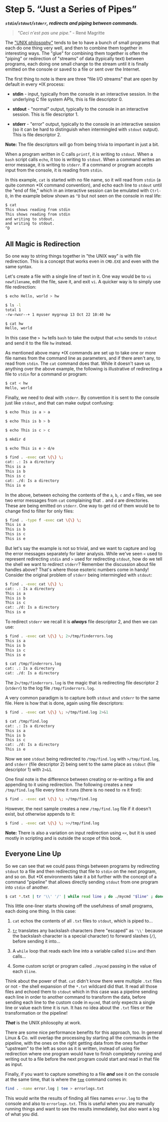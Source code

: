 # Step 5. “Just a Series of Pipes”

***`stdin`/`stdout`/`stderr`, redirects and piping between commands.***

> *"Ceci n'est pas une pipe."* - René Magritte

The ["UNIX philosophy"](https://en.wikipedia.org/wiki/Unix_philosophy)
tends to be to have a bunch of small programs that each do one thing very
well, and then to combine them together in interesting ways. The "glue"
for combining them together is often the "piping" or redirection of
"streams" of data (typically text) between programs, each doing one small
change to the stream until it is finally emitted on the console or saved
to a file or sent over the Internet.

The first thing to note is there are three "file I/O streams" that are open
by default in every *IX process:

* **stdin** - input, typically from the console in an interactive session.
In the underlying C file system APIs, this is file descriptor 0.

* **stdout** - "normal" output, typically to the console in an interactive
session. This is file descriptor 1.

* **stderr** - "error" output, typically to the console in an interactive
session (so it can be hard to distinguish when intermingled with `stdout`
output). This is file descriptor 2.

**Note:** The file descriptors will go from being trivia to important in
just a bit.

When a program written in C calls `printf`, it is writing to `stdout`. When
a `bash` script calls `echo`, it too is writing to `stdout`. When a command
writes an error message, it is writing to `stderr`. If a command or program
accepts input from the console, it is reading from `stdin`.

In this example, `cat` is started with no file name, so it will read from
`stdin` (a quite common *IX command convention), and echo each line to
`stdout` until the "end of file," which in an interactive session can be
emulated with `Ctrl-D`, in the example below shown as `^D` but not seen on
the console in real life:

```bash
$ cat
This shows reading from stdin
This shows reading from stdin
and writing to stdout.
and writing to stdout.
^D
```

## All Magic is Redirection

So one way to string things together in "the UNIX way" is with file
redirection. This is a concept that works even in `CMD.EXE` and even with
the same syntax.

Let's create a file with a single line of text in it. One way would be to
`vi newfilename`, edit the file, save it, and exit `vi`. A quicker way is
to simply use file redirection:

```bash
$ echo Hello, world > hw

$ ls -l
total 1
-rw-rwxr--+ 1 myuser mygroup 13 Oct 22 10:40 hw

$ cat hw
Hello, world
```

In this case the `> hw` tells `bash` to take the output that `echo` sends
to `stdout` and send it to the file `hw` instead.

As mentioned above many *IX commands are set up to take one or more file
names from the command line as parameters, and if there aren't any, to
read from `stdin`. The `cat` command does that. While it doesn't save us
anything over the above example, the following is illustrative of
redirecting a file to `stdin` for a command or program:

```bash
$ cat < hw
Hello, world
```

Finally, we need to deal with `stderr`. By convention it is sent to the
console just like `stdout`, and that can make output confusing:

```bash
$ echo This is a > a

$ echo This is b > b

$ echo This is c > c

$ mkdir d

$ echo This is e > d/e

$ find . -exec cat \{\} \;
cat: .: Is a directory
This is a
This is b
This is c
cat: ./d: Is a directory
This is e
```

In the above, between echoing the contents of the `a`, `b`, `c` and `e`
files, we see two error messages from `cat` complaining that `.` and `d`
are directories. These are being emitted on `stderr`. One way to get rid of
them would be to change find to filter for only files:

```bash
$ find . -type f -exec cat \{\} \;
This is a
This is b
This is c
This is e
```

But let's say the example is not so trivial, and we want to capture and
log the error messages separately for later analysis. While we've seen
`<` used to represent redirecting `stdin` and `>` used for redirecting
`stdout`, how do we tell the shell we want to redirect `stderr`? Remember
the discussion about file handles above? That's where those esoteric
numbers come in handy! Consider the original problem of `stderr` being
intermingled with `stdout`:

```bash
$ find . -exec cat \{\} \;
cat: .: Is a directory
This is a
This is b
This is c
cat: ./d: Is a directory
This is e
```

To redirect `stderr` we recall it is ***always*** file descriptor 2, and
then we can use:

```bash
$ find . -exec cat \{\} \; 2>/tmp/finderrors.log
This is a
This is b
This is c
This is e

$ cat /tmp/finderrors.log
cat: .: Is a directory
cat: ./d: Is a directory
```

The `2>/tmp/finderrors.log` is the magic that is redirecting file
descriptor 2 (`stderr`) to the log file `/tmp/finderrors.log`.

A very common paradigm is to capture both `stdout` and `stderr` to the same
file. Here is how that is done, again using file descriptors:

```bash
$ find . -exec cat \{\} \; >/tmp/find.log 2>&1

$ cat /tmp/find.log
cat: .: Is a directory
This is a
This is b
This is c
cat: ./d: Is a directory
This is e
```

Now we see `stdout` being redirected to `/tmp/find.log` with
`>/tmp/find.log`, and `stderr` (file descriptor 2) being sent to the same
place as `stdout` (file descriptor 1) with `2>&1`.

One final note is the difference between creating or re-writing a file and
appending to it using redirection. The following creates a new
`/tmp/find.log` file every time it runs (there is no need to `rm` it
first):

```bash
$ find . -exec cat \{\} \; >/tmp/find.log
```

However, the next sample creates a new `/tmp/find.log` file if it doesn't
exist, but otherwise appends to it:

```bash
$ find . -exec cat \{\} \; >>/tmp/find.log
```

**Note:** There is also a variation on input redirection using `<<`, but it
is used mostly in scripting and is outside the scope of this book.

## Everyone Line Up

So we can see that we could pass things between programs by redirecting
`stdout` to a file and then redirecting that file to `stdin` on the next
program, and so on. But *IX environments take it a bit further with the
concept of a command "pipeline" that allows directly sending `stdout` from
one program into `stdin` of another.

```bash
$ cat *.txt | tr '\\' '/' | while read line ; do ./mycmd "$line" ; done
```

This little one-liner starts showing off the usefulness of small programs,
each doing one thing. In this case:

1. `cat` echos the contents of all `.txt` files to `stdout`, which is
piped to...

2. [`tr`](http://linux.die.net/man/1/tr) translates any backslash
characters (here "escaped" as `'\\'` because the backslash character is
a special character) to forward slashes (`/`), before sending it into...

3. A `while` loop that reads each line into a variable called `$line` and
then calls...

4. Some custom script or program called `./mycmd` passing in the value of
each `$line`.

Think about the power of that. `cat` didn't know there were multiple `.txt`
files or not - the shell expansion of the `*.txt` wildcard did that. It
read all those files and echoed them to `stdout` which in this case was
a pipeline sending each line in order to another command to transform the
data, before sending each line to the custom code in `mycmd`, that only
expects a single line or value each time it is run. It has no idea about
the `.txt` files or the transformation or the pipeline!

***That*** is the UNIX philosophy at work.

There are some nice performance benefits for this approach, too. In general
Linux & Co. will overlap the processing by starting all the commands in the
pipeline, with the ones on the right getting data from the ones further
"upstream" to the left as soon as it is written, instead of using file
redirection where one program would have to finish completely running and
writing out to a file before the next program could start and read in that
file as input.

Finally, if you want to capture something to a file ***and*** see it on the
console at the same time, that is where the
[`tee`](http://linux.die.net/man/1/tee) command comes in:

```bash
find . -name error.log | tee > errorlogs.txt
```

This would write the results of finding all files names `error.log` to
the console and also to `errorlogs.txt`. This is useful when you are
manually running things and want to see the results immediately, but also
want a log of what you did. 
